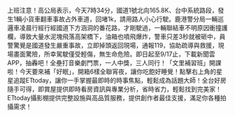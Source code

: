 上班注意！高公局表示，今天7時34分，國道1號北向165.8K、台中系統路段，發生1輛小貨車翻車事故占外車道，回堵1k，請用路人小心行駛。鹿港警分局一輛巡邏車凌晨行經行經國道下方涵洞的番花路，才剛駛過，一輛聯結車不明原因衝撞護欄，導致大量水泥塊飛落高架橋下，油箱也噴飛爆炸，警車只差3秒就被砸中，員警驚覺是國道發生嚴重事故，立即掉頭返回現場，通報119，協助疏導與救援，現場畫面驚險，所幸駕駛僅受輕傷，無生命危險。即日起至9/17止，下載新聞雲APP，抽轟吧！全壘打音樂劇門票，一人中獎，三人同行！「文里補習班」開課啦！今天要來補「好眠」，開箱6樣全聯宵夜，讓你吃飽好睡覺！點擊右上角的星星追蹤ETtoday，讓你一手掌握最即時的時事焦點，輕鬆成為話題大師！全台好房隨手可得，即賞屋提供即時看房資訊與專業分析，省時省力，輕鬆找到完美家！ETtoday攝影棚提供完整設施與高品質服務，提供創作者最佳支援，滿足你各種拍攝需求！